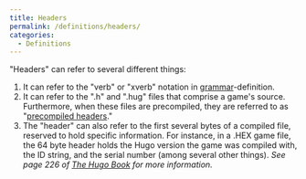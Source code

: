 ```yaml
---
title: Headers
permalink: /definitions/headers/
categories: 
  - Definitions
---
```


"Headers" can refer to several different things:

1.  It can refer to the "verb" or "xverb" notation in
    [grammar](grammar)-definition.
2.  It can refer to the ".h" and ".hug" files that comprise a game's
    source. Furthermore, when these files are precompiled, they are
    referred to as "[precompiled headers](precompiled_Headers)."
3.  The "header" can also refer to the first several bytes of a compiled
    file, reserved to hold specific information. For instance, in a .HEX
    game file, the 64 byte header holds the Hugo version the game was
    compiled with, the ID string, and the serial number (among several
    other things). 
    *See page 226 of [The Hugo Book](The_Hugo_Book) for more information.*
